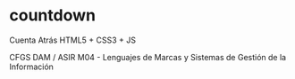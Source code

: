 # countdown
Cuenta Atrás HTML5 + CSS3 + JS

CFGS DAM / ASIR
M04 - Lenguajes de Marcas y Sistemas de Gestión de la Información
